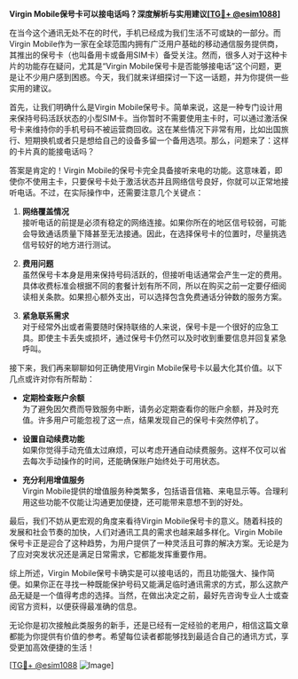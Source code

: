 **Virgin Mobile保号卡可以接电话吗？深度解析与实用建议[[TG💪+ @esim1088](https://t.me/s/esim1088)]**

在当今这个通讯无处不在的时代，手机已经成为我们生活不可或缺的一部分。而Virgin Mobile作为一家在全球范围内拥有广泛用户基础的移动通信服务提供商，其推出的保号卡（也叫备用卡或备用SIM卡）备受关注。然而，很多人对于这种卡片的功能存在疑问，尤其是“Virgin Mobile保号卡是否能够接电话”这个问题，更是让不少用户感到困惑。今天，我们就来详细探讨一下这一话题，并为你提供一些实用的建议。

首先，让我们明确什么是Virgin Mobile保号卡。简单来说，这是一种专门设计用来保持号码活跃状态的小型SIM卡。当你暂时不需要使用主卡时，可以通过激活保号卡来维持你的手机号码不被运营商回收。这在某些情况下非常有用，比如出国旅行、短期换机或者只是想给自己的设备多留一个备用选项。那么，问题来了：这样的卡片真的能接电话吗？

答案是肯定的！Virgin Mobile的保号卡完全具备接听来电的功能。这意味着，即使你不使用主卡，只要保号卡处于激活状态并且网络信号良好，你就可以正常地接听电话。不过，在实际操作中，还需要注意几个关键点：

1. **网络覆盖情况**  
   接听电话的前提是必须有稳定的网络连接。如果你所在的地区信号较弱，可能会导致通话质量下降甚至无法接通。因此，在选择保号卡的位置时，尽量挑选信号较好的地方进行测试。

2. **费用问题**  
   虽然保号卡本身是用来保持号码活跃的，但接听电话通常会产生一定的费用。具体收费标准会根据不同的套餐计划有所不同，所以在购买之前一定要仔细阅读相关条款。如果担心额外支出，可以选择包含免费通话分钟数的服务方案。

3. **紧急联系需求**  
   对于经常外出或者需要随时保持联络的人来说，保号卡是一个很好的应急工具。即使主卡丢失或损坏，通过保号卡仍然可以及时收到重要信息并回复紧急呼叫。

接下来，我们再来聊聊如何正确使用Virgin Mobile保号卡以最大化其价值。以下几点或许对你有所帮助：

- **定期检查账户余额**  
   为了避免因欠费而导致服务中断，请务必定期查看你的账户余额，并及时充值。许多用户可能忽视了这一点，结果发现自己的保号卡突然停机了。

- **设置自动续费功能**  
   如果你觉得手动充值太过麻烦，可以考虑开通自动续费服务。这样不仅可以省去每次手动操作的时间，还能确保账户始终处于可用状态。

- **充分利用增值服务**  
   Virgin Mobile提供的增值服务种类繁多，包括语音信箱、来电显示等。合理利用这些功能不仅能让沟通更加便捷，还可能带来意想不到的好处。

最后，我们不妨从更宏观的角度来看待Virgin Mobile保号卡的意义。随着科技的发展和社会节奏的加快，人们对通讯工具的需求也越来越多样化。Virgin Mobile保号卡正是迎合了这种趋势，为用户提供了一种灵活且可靠的解决方案。无论是为了应对突发状况还是满足日常需求，它都能发挥重要作用。

综上所述，Virgin Mobile保号卡确实是可以接电话的，而且功能强大、操作简便。如果你正在寻找一种既能保护号码又能满足临时通讯需求的方式，那么这款产品无疑是一个值得考虑的选择。当然，在做出决定之前，最好先咨询专业人士或查阅官方资料，以便获得最准确的信息。

无论你是初次接触此类服务的新手，还是已经有一定经验的老用户，相信这篇文章都能为你提供有价值的参考。希望每位读者都能够找到最适合自己的通讯方式，享受更加高效便捷的生活！

[[TG💪+ @esim1088](https://t.me/s/esim1088) ![Image](https://i.postimg.cc/4NQfJmqS/Snipaste-2025-05-13-00-14-12.png)]